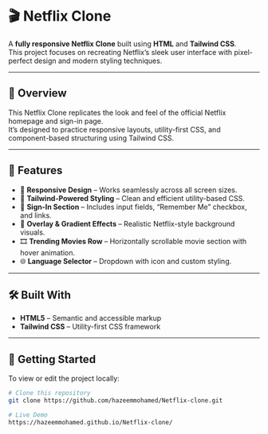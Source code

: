 # 🎬 Netflix Clone  

A **fully responsive Netflix Clone** built using **HTML** and **Tailwind CSS**.  
This project focuses on recreating Netflix’s sleek user interface with pixel-perfect design and modern styling techniques.

---

## 🧩 Overview  

This Netflix Clone replicates the look and feel of the official Netflix homepage and sign-in page.  
It’s designed to practice responsive layouts, utility-first CSS, and component-based structuring using Tailwind CSS.

---

## 🚀 Features  

- 📱 **Responsive Design** – Works seamlessly across all screen sizes.  
- 🎨 **Tailwind-Powered Styling** – Clean and efficient utility-based CSS.  
- 🔐 **Sign-In Section** – Includes input fields, “Remember Me” checkbox, and links.  
- 🌈 **Overlay & Gradient Effects** – Realistic Netflix-style background visuals.  
- 🎞️ **Trending Movies Row** – Horizontally scrollable movie section with hover animation.  
- 🌐 **Language Selector** – Dropdown with icon and custom styling.  

---

## 🛠️ Built With  

- **HTML5** – Semantic and accessible markup  
- **Tailwind CSS** – Utility-first CSS framework  

---

## 🧪 Getting Started  

To view or edit the project locally:

```bash
# Clone this repository
git clone https://github.com/hazeemmohamed/Netflix-clone.git

# Live Demo
https://hazeemmohamed.github.io/Netflix-clone/

